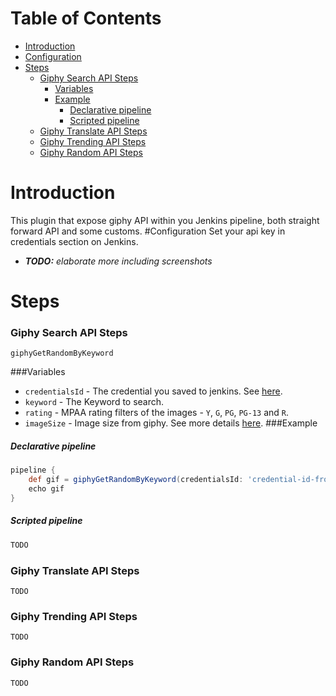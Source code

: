 # Table of Contents
- [Introduction](#introduction)
- [Configuration](#Configuration)
- [Steps](#Steps)
  - [Giphy Search API Steps](#Giphy-Search-API-Steps)
    - [Variables](#Variables)
    - [Example](#Example)
      - [Declarative pipeline](#Declarative-pipeline)
      - [Scripted pipeline](#Scripted-pipeline)
  - [Giphy Translate API Steps](#Giphy-Translate-API-Steps)
  - [Giphy Trending API Steps](#Giphy-Trending-API-Steps)
  - [Giphy Random API Steps](#Giphy-Random-API-Steps)
# Introduction
This plugin that expose giphy API within you Jenkins pipeline, both straight forward API and some customs.
#Configuration
Set your api key in credentials section on Jenkins.  
- ***TODO:*** *elaborate more including screenshots*
# Steps  
### Giphy Search API Steps
```
giphyGetRandomByKeyword
```
###Variables
- `credentialsId` - The credential you saved to jenkins. See [here](#Configuration).
- `keyword` - The Keyword to search.
- `rating` - MPAA rating filters of the images -  `Y`, `G`, `PG`, `PG-13` and `R`.
- `imageSize` - Image size from giphy. See more details [here](https://developers.giphy.com/docs/#rendition-guide).
###Example
##### Declarative pipeline
```groovy
pipeline {
    def gif = giphyGetRandomByKeyword(credentialsId: 'credential-id-from-jenkins', keyword: "keyword", rating: 'g', imageSize: 'downsized_medium')
    echo gif
}
```
##### Scripted pipeline
```groovy
TODO
```
### Giphy Translate API Steps
```
TODO
```
### Giphy Trending API Steps
```
TODO
```
### Giphy Random API Steps
```
TODO
```

